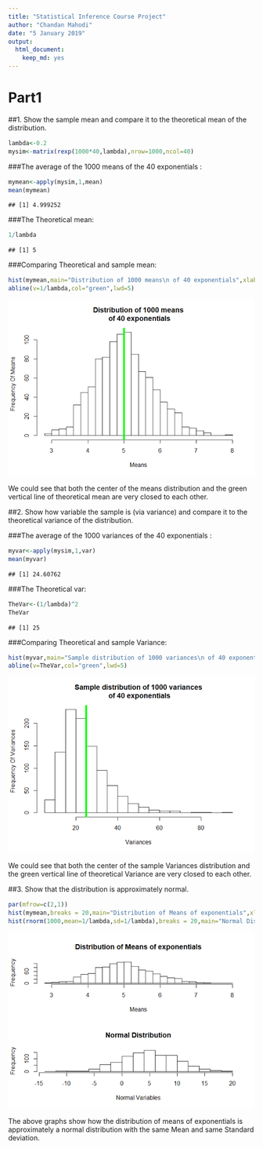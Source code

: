 ```yaml
---
title: "Statistical Inference Course Project"
author: "Chandan Mahodi"
date: "5 January 2019"
output:
  html_document: 
    keep_md: yes
---
```




# Part1
##1. Show the sample mean and compare it to the theoretical mean of the distribution.


```r
lambda<-0.2
mysim<-matrix(rexp(1000*40,lambda),nrow=1000,ncol=40)
```

###The average of the 1000 means of the 40 exponentials :

```r
mymean<-apply(mysim,1,mean)
mean(mymean)
```

```
## [1] 4.999252
```

###The Theoretical mean:

```r
1/lambda
```

```
## [1] 5
```
###Comparing Theoretical and sample mean:

```r
hist(mymean,main="Distribution of 1000 means\n of 40 exponentials",xlab="Means",ylab="Frequency Of Means",breaks = 20)
abline(v=1/lambda,col="green",lwd=5)
```

![](Part1_files/figure-html/Hisotgram_comparison_mean-1.png)<!-- -->

We could see that both the center of the means distribution and the green vertical line of theoretical mean
are very closed to each other.

##2. Show how variable the sample is (via variance) and compare it to the theoretical variance of the distribution.

###The average of the 1000 variances of the 40 exponentials :

```r
myvar<-apply(mysim,1,var)
mean(myvar)
```

```
## [1] 24.60762
```

###The Theoretical var:

```r
TheVar<-(1/lambda)^2
TheVar
```

```
## [1] 25
```
###Comparing Theoretical and sample Variance:

```r
hist(myvar,main="Sample distribution of 1000 variances\n of 40 exponentials",xlab="Variances",ylab="Frequency Of Variances",breaks = 20)
abline(v=TheVar,col="green",lwd=5)
```

![](Part1_files/figure-html/Hisotgram_comparison_var-1.png)<!-- -->

We could see that both the center of the sample Variances distribution and the green vertical line of theoretical Variance are very closed to each other.

##3. Show that the distribution is approximately normal.


```r
par(mfrow=c(2,1))
hist(mymean,breaks = 20,main="Distribution of Means of exponentials",xlab="Means",ylab="Frequency")
hist(rnorm(1000,mean=1/lambda,sd=1/lambda),breaks = 20,main="Normal Distribution",xlab="Normal Variables",ylab="Frequency")
```

![](Part1_files/figure-html/Normal_Distribution_Proof-1.png)<!-- -->

The above graphs show how the distribution of means of exponentials is approximately a normal distribution with the same Mean and same Standard deviation.


